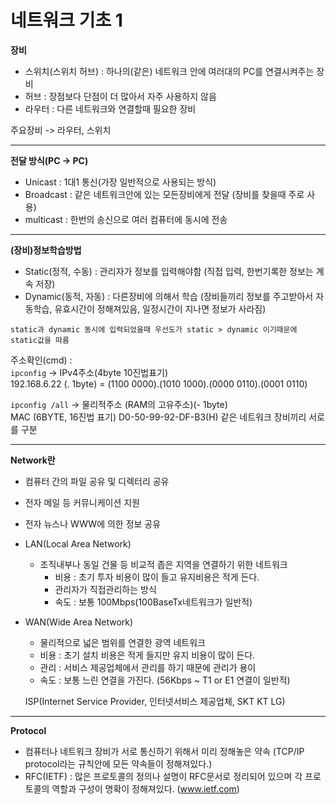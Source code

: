 # 네트워크 기초 1

**장비**

- 스위치(스위치 허브) : 하나의(같은) 네트워크 안에 여러대의 PC를 연결시켜주는 장비 
- 허브 : 장점보다 단점이 더 많아서 자주 사용하지 않음
- 라우터 : 다른 네트워크와 연결할때 필요한 장비

주요장비 -> 라우터, 스위치

---

**전달 방식(PC -> PC)**

- Unicast : 1대1 통신(가장 일반적으로 사용되는 방식)
- Broadcast : 같은 네트워크안에 있는 모든장비에게 전달 (장비를 찾을때 주로 사용)
- multicast : 한번의 송신으로 여러 컴퓨터에 동시에 전송

---

**(장비)정보학습방법**

- Static(정적, 수동) : 관리자가 정보를 입력해야함 (직접 입력, 한번기록한 정보는 계속 저장)
- Dynamic(동적, 자동) : 다른장비에 의해서 학습 (장비들끼리 정보를 주고받아서 자동학습, 유효시간이 정해져있음, 일정시간이 지나면 정보가 사라짐)

```note
static과 dynamic 동시에 입력되었을때 우선도가 static > dynamic 이기때문에 static값을 따름
```

주소확인(cmd) :<br/> 
`ipconfig` -> IPv4주소(4byte 10진법표기) <br/>
192.168.6.22 (. 1byte) = (1100 0000).(1010 1000).(0000 0110).(0001 0110)

`ipconfig /all` -> 물리적주소 (RAM의 고유주소)(- 1byte)<br/>
MAC (6BYTE, 16진법 표기) D0-50-99-92-DF-B3(H) 같은 네트워크 장비끼리 서로를 구분

---

**Network란**

- 컴퓨터 간의 파일 공유 및 디렉터리 공유
- 전자 메일 등 커뮤니케이션 지원
- 전자 뉴스나 WWW에 의한 정보 공유

- LAN(Local Area Network)

  - 조직내부나 동일 건물 등 비교적 좁은 지역을 연결하기 위한 네트워크
      - 비용 : 초기 투자 비용이 많이 들고 유지비용은 적게 든다.
      - 관리자가 직접관리하는 방식
      - 속도 : 보통 100Mbps(100BaseTx네트워크가 일반적)

- WAN(Wide Area Network)

  - 물리적으로 넓은 범위를 연결한 광역 네트워크
  - 비용 : 초기 설치 비용은 적게 들지만 유지 비용이 많이 든다.
  - 관리 : 서비스 제공업체에서 관리를 하기 때문에 관리가 용이
  - 속도 : 보통 느린 연결을 가진다. (56Kbps ~ T1 or E1 연결이 일반적) 

  ISP(Internet Service Provider, 인터넷서비스 제공업체, SKT KT LG)

---

**Protocol**

  - 컴퓨터나 네트워크 장비가 서로 통신하기 위해서 미리 정해놓은 약속 (TCP/IP protocol라는 규칙안에 모든 약속들이 정해져있다.)
  - RFC(IETF) : 많은 프로토콜의 정의나 설명이 RFC문서로 정리되어 있으며 각 프로토콜의 역할과 구성이 명확이 정해져있다. (www.ietf.com)
